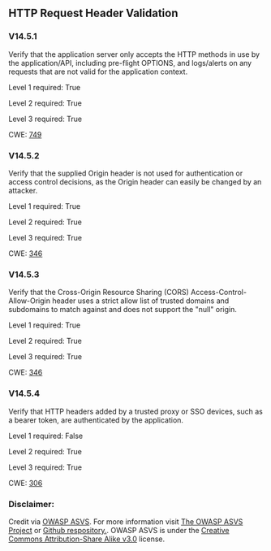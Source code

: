 ##  HTTP Request Header Validation

### V14.5.1

Verify that the application server only accepts the HTTP methods in use by the application/API, including pre-flight OPTIONS, and logs/alerts on any requests that are not valid for the application context.

Level 1 required: True

Level 2 required: True

Level 3 required: True

CWE: [749](https://cwe.mitre.org/data/definitions/749)

### V14.5.2

Verify that the supplied Origin header is not used for authentication or access control decisions, as the Origin header can easily be changed by an attacker.

Level 1 required: True

Level 2 required: True

Level 3 required: True

CWE: [346](https://cwe.mitre.org/data/definitions/346)

### V14.5.3

Verify that the Cross-Origin Resource Sharing (CORS) Access-Control-Allow-Origin header uses a strict allow list of trusted domains and subdomains to match against and does not support the "null" origin.

Level 1 required: True

Level 2 required: True

Level 3 required: True

CWE: [346](https://cwe.mitre.org/data/definitions/346)

### V14.5.4

Verify that HTTP headers added by a trusted proxy or SSO devices, such as a bearer token, are authenticated by the application.

Level 1 required: False

Level 2 required: True

Level 3 required: True

CWE: [306](https://cwe.mitre.org/data/definitions/306)



### Disclaimer:

Credit via [OWASP ASVS](https://owasp.org/www-project-application-security-verification-standard/). For more information visit [The OWASP ASVS Project](https://owasp.org/www-project-application-security-verification-standard/) or [Github respository.](https://github.com/OWASP/ASVS). OWASP ASVS is under the [Creative Commons Attribution-Share Alike v3.0](https://creativecommons.org/licenses/by-sa/3.0/) license.
